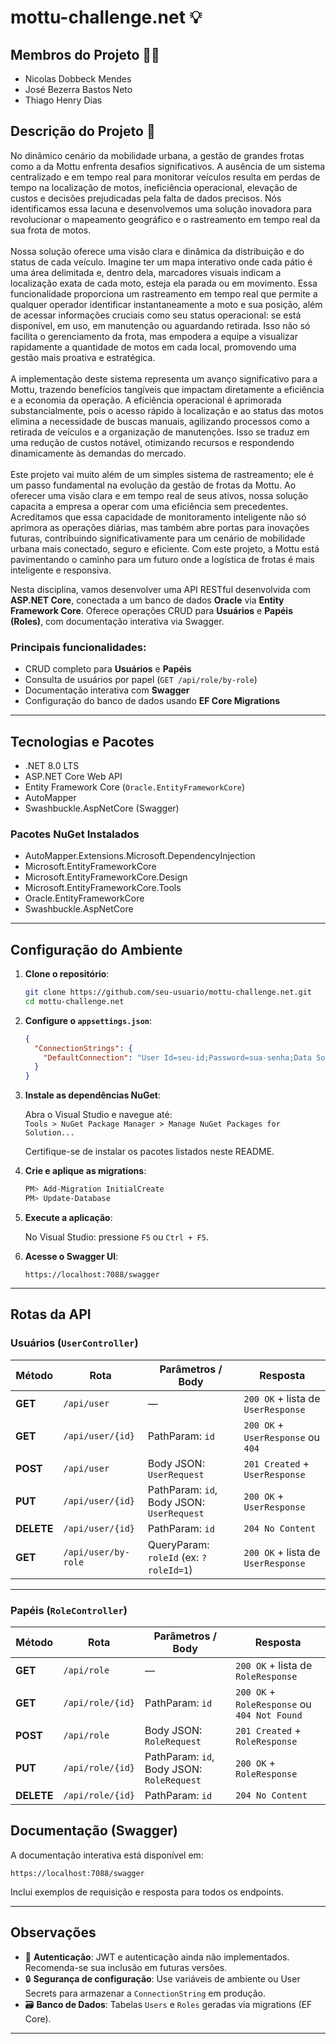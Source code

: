 
# mottu-challenge.net 💡

## Membros do Projeto 👨‍💻

- Nicolas Dobbeck Mendes  
- José Bezerra Bastos Neto  
- Thiago Henry Dias

## Descrição do Projeto 📃

No dinâmico cenário da mobilidade urbana, a gestão de grandes frotas como a da Mottu enfrenta desafios significativos. A ausência de um sistema centralizado e em tempo real para monitorar veículos resulta em perdas de tempo na localização de motos, ineficiência operacional, elevação de custos e decisões prejudicadas pela falta de dados precisos. Nós identificamos essa lacuna e desenvolvemos uma solução inovadora para revolucionar o mapeamento geográfico e o rastreamento em tempo real da sua frota de motos.<br><br>
Nossa solução oferece uma visão clara e dinâmica da distribuição e do status de cada veículo. Imagine ter um mapa interativo onde cada pátio é uma área delimitada e, dentro dela, marcadores visuais indicam a localização exata de cada moto, esteja ela parada ou em movimento. Essa funcionalidade proporciona um rastreamento em tempo real que permite a qualquer operador identificar instantaneamente a moto e sua posição, além de acessar informações cruciais como seu status operacional: se está disponível, em uso, em manutenção ou aguardando retirada. Isso não só facilita o gerenciamento da frota, mas empodera a equipe a visualizar rapidamente a quantidade de motos em cada local, promovendo uma gestão mais proativa e estratégica.<br><br>
A implementação deste sistema representa um avanço significativo para a Mottu, trazendo benefícios tangíveis que impactam diretamente a eficiência e a economia da operação. A eficiência operacional é aprimorada substancialmente, pois o acesso rápido à localização e ao status das motos elimina a necessidade de buscas manuais, agilizando processos como a retirada de veículos e a organização de manutenções. Isso se traduz em uma redução de custos notável, otimizando recursos e respondendo dinamicamente às demandas do mercado.<br><br>
Este projeto vai muito além de um simples sistema de rastreamento; ele é um passo fundamental na evolução da gestão de frotas da Mottu. Ao oferecer uma visão clara e em tempo real de seus ativos, nossa solução capacita a empresa a operar com uma eficiência sem precedentes. Acreditamos que essa capacidade de monitoramento inteligente não só aprimora as operações diárias, mas também abre portas para inovações futuras, contribuindo significativamente para um cenário de mobilidade urbana mais conectado, seguro e eficiente. Com este projeto, a Mottu está pavimentando o caminho para um futuro onde a logística de frotas é mais inteligente e responsiva.

Nesta disciplina, vamos desenvolver uma API RESTful desenvolvida com **ASP.NET Core**, conectada a um banco de dados **Oracle** via **Entity Framework Core**. Oferece operações CRUD para **Usuários** e **Papéis (Roles)**, com documentação interativa via Swagger.

### Principais funcionalidades:

* CRUD completo para **Usuários** e **Papéis**
* Consulta de usuários por papel (`GET /api/role/by-role`)
* Documentação interativa com **Swagger**
* Configuração do banco de dados usando **EF Core Migrations**

---

## Tecnologias e Pacotes

* .NET 8.0 LTS
* ASP.NET Core Web API
* Entity Framework Core (`Oracle.EntityFrameworkCore`)
* AutoMapper
* Swashbuckle.AspNetCore (Swagger)

### Pacotes NuGet Instalados

- AutoMapper.Extensions.Microsoft.DependencyInjection  
- Microsoft.EntityFrameworkCore  
- Microsoft.EntityFrameworkCore.Design  
- Microsoft.EntityFrameworkCore.Tools  
- Oracle.EntityFrameworkCore  
- Swashbuckle.AspNetCore  

---

## Configuração do Ambiente

1. **Clone o repositório**:

   ```bash
   git clone https://github.com/seu-usuario/mottu-challenge.net.git
   cd mottu-challenge.net
   ```

2. **Configure o `appsettings.json`**:

   ```json
   {
     "ConnectionStrings": {
       "DefaultConnection": "User Id=seu-id;Password=sua-senha;Data Source=//oracle.fiap.com.br:1521/ORCL"
     }
   }
   ```

3. **Instale as dependências NuGet**:

   Abra o Visual Studio e navegue até:  
   `Tools > NuGet Package Manager > Manage NuGet Packages for Solution...`

   Certifique-se de instalar os pacotes listados neste README.

4. **Crie e aplique as migrations**:

   ```powershell
   PM> Add-Migration InitialCreate
   PM> Update-Database
   ```

5. **Execute a aplicação**:

   No Visual Studio: pressione `F5` ou `Ctrl + F5`.

6. **Acesse o Swagger UI**:

   ```
   https://localhost:7088/swagger
   ```

---

## Rotas da API

### Usuários (`UserController`)

| Método     | Rota               | Parâmetros / Body                    | Resposta                              |
|------------|--------------------|--------------------------------------|---------------------------------------|
| **GET**    | `/api/user`        | —                                    | `200 OK` + lista de `UserResponse`    |
| **GET**    | `/api/user/{id}`   | PathParam: `id`                      | `200 OK` + `UserResponse` ou `404`    |
| **POST**   | `/api/user`        | Body JSON: `UserRequest`             | `201 Created` + `UserResponse`        |
| **PUT**    | `/api/user/{id}`   | PathParam: `id`, Body JSON: `UserRequest` | `200 OK` + `UserResponse`        |
| **DELETE** | `/api/user/{id}`   | PathParam: `id`                      | `204 No Content`                      |
| **GET**    | `/api/user/by-role`    | QueryParam: `roleId` (ex: `?roleId=1`) | `200 OK` + lista de `UserResponse`|
---

### Papéis (`RoleController`)

| Método     | Rota                   | Parâmetros / Body                    | Resposta                                     |
|------------|------------------------|--------------------------------------|----------------------------------------------|
| **GET**    | `/api/role`            | —                                    | `200 OK` + lista de `RoleResponse`           |
| **GET**    | `/api/role/{id}`       | PathParam: `id`                      | `200 OK` + `RoleResponse` ou `404 Not Found` |
| **POST**   | `/api/role`            | Body JSON: `RoleRequest`             | `201 Created` + `RoleResponse`               |
| **PUT**    | `/api/role/{id}`       | PathParam: `id`, Body JSON: `RoleRequest` | `200 OK` + `RoleResponse`              |
| **DELETE** | `/api/role/{id}`       | PathParam: `id`                      | `204 No Content`                             |



## Documentação (Swagger)

A documentação interativa está disponível em:

```
https://localhost:7088/swagger
```

Inclui exemplos de requisição e resposta para todos os endpoints.

---

## Observações

* 🔐 **Autenticação**: JWT e autenticação ainda não implementados. Recomenda-se sua inclusão em futuras versões.
* 🔒 **Segurança de configuração**: Use variáveis de ambiente ou User Secrets para armazenar a `ConnectionString` em produção.
* 🗃️ **Banco de Dados**: Tabelas `Users` e `Roles` geradas via migrations (EF Core).

---
